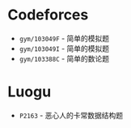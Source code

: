 # Codeforces
* `gym/103049F` - 简单的模拟题
* `gym/103049I` - 简单的模拟题
* `gym/103388C` - 简单的数论题

# Luogu
* `P2163` - 恶心人的卡常数据结构题
